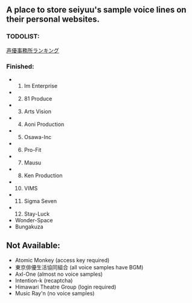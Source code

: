 ## A place to store seiyuu's sample voice lines on their personal websites.

### TODOLIST:
[声優事務所ランキング](https://koenoshigoto.com/%e5%a3%b0%e5%84%aa%e4%ba%8b%e5%8b%99%e6%89%80%e3%83%a9%e3%83%b3%e3%82%ad%e3%83%b3%e3%82%b0/)

### Finished:
- 1. Im Enterprise
- 2. 81 Produce
- 3. Arts Vision
- 4. Aoni Production
- 5. Osawa-Inc
- 6. Pro-Fit
- 7. Mausu
- 8. Ken Production
- 10. VIMS
- 11. Sigma Seven
- 12. Stay-Luck
- Wonder-Space
- Bungakuza


## Not Available:
- Atomic Monkey (access key required)
- 東京俳優生活協同組合 (all voice samples have BGM)
- Axl-One (almost no voice samples)
- Intention-k (recaptcha)
- Himawari Theatre Group (login required)
- Music Ray'n (no voice samples)
